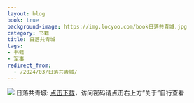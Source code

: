 ```yaml
---
layout: blog
book: true
background-image: https://img.locyoo.com/book日落共青城.jpg
category: 书籍
title: 日落共青城
tags:
- 书籍
- 军事
redirect_from:
  - /2024/03/日落共青城/
---
```

![](https://img.locyoo.com/book日落共青城.jpg)
日落共青城: <a name = "ref1" href="https://url18.ctfile.com/f/50983618-1375543552-2eaab2?p=3619">点击下载</a>，访问密码请点击右上方“关于”自行查看